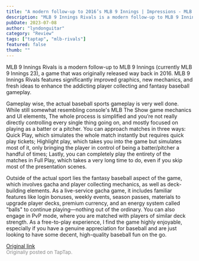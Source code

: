 ```yaml
---
title: "A modern follow-up to 2016’s MLB 9 Innings | Impressions - MLB 9 Innings Rivals"
description: "MLB 9 Innings Rivals is a modern follow-up to MLB 9 Innings (currently MLB 9 Innings 23), a game that was originally released way back in 2016. MLB 9 Innings Rivals features significantly improved graphics, new mechanics, and fresh ideas to enhance the addicting player collecting and fantasy baseball gameplay."
pubDate: 2023-07-08
author: "lyndonguitar"
category: "Review"
tags: ["taptap", "mlb-rivals"]
featured: false
thumb: ""
---
```


MLB 9 Innings Rivals is a modern follow-up to MLB 9 Innings (currently MLB 9 Innings 23), a game that was originally released way back in 2016. MLB 9 Innings Rivals features significantly improved graphics, new mechanics, and fresh ideas to enhance the addicting player collecting and fantasy baseball gameplay.

Gameplay wise, the actual baseball sports gameplay is very well done. While still somewhat resembling console's MLB The Show game mechanics and UI elements, The whole process is simplified and you’re not really directly controlling every single thing going on, and mostly focused on playing as a batter or a pitcher. You can approach matches in three ways: Quick Play, which simulates the whole match instantly but requires quick play tickets; Highlight play, which takes you into the game but simulates most of it, only bringing the player in control of being a batter/pitcher a handful of times; Lastly, you can completely play the entirety of the matches in Full Play, which takes a very long time to do, even if you skip most of the presentation scenes.

Outside of the actual sport lies the fantasy baseball aspect of the game, which involves gacha and player collecting mechanics, as well as deck-building elements. As a live-service gacha game, it includes familiar features like login bonuses, weekly events, season passes, materials to upgrade player decks, premium currency, and an energy system called "balls" to continue playing—nothing out of the ordinary. You can also engage in PvP mode, where you are matched with players of similar deck strength. As a free-to-play experience, I find the game highly enjoyable, especially if you have a genuine appreciation for baseball and are just looking to have some decent, high-quality baseball fun on the go.

[Original link](https://m.taptap.io/post/5969489?share_id=349ce48f4e67&utm_medium=share&utm_source=discord)<br><span style="font-size: 0.95em; color: #888;">Originally posted on TapTap.</span>
